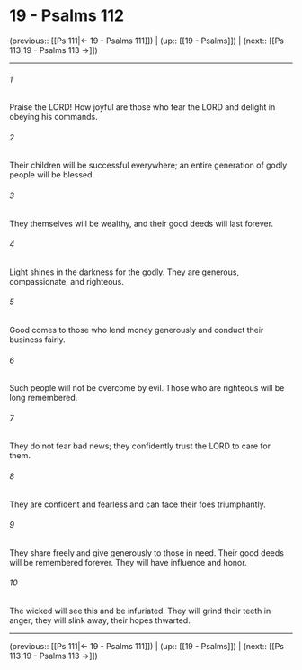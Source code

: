 # 19 - Psalms 112

(previous:: [[Ps 111|← 19 - Psalms 111]]) | (up:: [[19 - Psalms]]) | (next:: [[Ps 113|19 - Psalms 113 →]])

***


###### 1 
Praise the LORD! How joyful are those who fear the LORD and delight in obeying his commands. 

###### 2 
Their children will be successful everywhere; an entire generation of godly people will be blessed. 

###### 3 
They themselves will be wealthy, and their good deeds will last forever. 

###### 4 
Light shines in the darkness for the godly. They are generous, compassionate, and righteous. 

###### 5 
Good comes to those who lend money generously and conduct their business fairly. 

###### 6 
Such people will not be overcome by evil. Those who are righteous will be long remembered. 

###### 7 
They do not fear bad news; they confidently trust the LORD to care for them. 

###### 8 
They are confident and fearless and can face their foes triumphantly. 

###### 9 
They share freely and give generously to those in need. Their good deeds will be remembered forever. They will have influence and honor. 

###### 10 
The wicked will see this and be infuriated. They will grind their teeth in anger; they will slink away, their hopes thwarted.

***

(previous:: [[Ps 111|← 19 - Psalms 111]]) | (up:: [[19 - Psalms]]) | (next:: [[Ps 113|19 - Psalms 113 →]])
